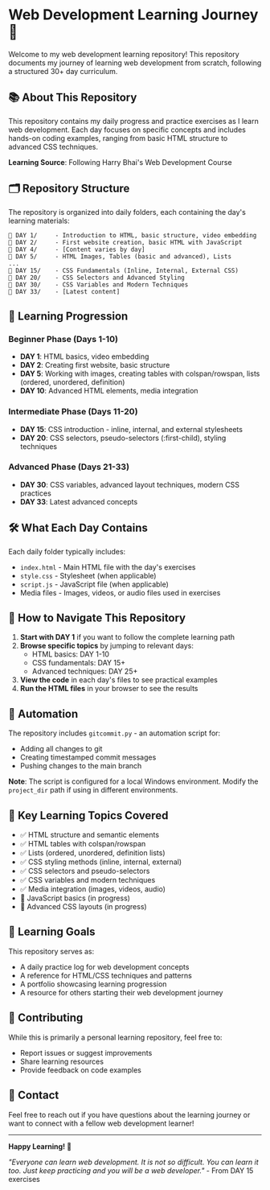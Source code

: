# Web Development Learning Journey 🚀

Welcome to my web development learning repository! This repository documents my journey of learning web development from scratch, following a structured 30+ day curriculum.

## 📚 About This Repository

This repository contains my daily progress and practice exercises as I learn web development. Each day focuses on specific concepts and includes hands-on coding examples, ranging from basic HTML structure to advanced CSS techniques.

**Learning Source**: Following Harry Bhai's Web Development Course

## 🗂️ Repository Structure

The repository is organized into daily folders, each containing the day's learning materials:

```
📁 DAY 1/     - Introduction to HTML, basic structure, video embedding
📁 DAY 2/     - First website creation, basic HTML with JavaScript
📁 DAY 4/     - [Content varies by day]
📁 DAY 5/     - HTML Images, Tables (basic and advanced), Lists
...
📁 DAY 15/    - CSS Fundamentals (Inline, Internal, External CSS)
📁 DAY 20/    - CSS Selectors and Advanced Styling
📁 DAY 30/    - CSS Variables and Modern Techniques
📁 DAY 33/    - [Latest content]
```

## 📖 Learning Progression

### **Beginner Phase (Days 1-10)**
- **DAY 1**: HTML basics, video embedding
- **DAY 2**: Creating first website, basic structure
- **DAY 5**: Working with images, creating tables with colspan/rowspan, lists (ordered, unordered, definition)
- **DAY 10**: Advanced HTML elements, media integration

### **Intermediate Phase (Days 11-20)**
- **DAY 15**: CSS introduction - inline, internal, and external stylesheets
- **DAY 20**: CSS selectors, pseudo-selectors (:first-child), styling techniques

### **Advanced Phase (Days 21-33)**
- **DAY 30**: CSS variables, advanced layout techniques, modern CSS practices
- **DAY 33**: Latest advanced concepts

## 🛠️ What Each Day Contains

Each daily folder typically includes:
- `index.html` - Main HTML file with the day's exercises
- `style.css` - Stylesheet (when applicable)
- `script.js` - JavaScript file (when applicable)
- Media files - Images, videos, or audio files used in exercises

## 🚀 How to Navigate This Repository

1. **Start with DAY 1** if you want to follow the complete learning path
2. **Browse specific topics** by jumping to relevant days:
   - HTML basics: DAY 1-10
   - CSS fundamentals: DAY 15+
   - Advanced techniques: DAY 25+
3. **View the code** in each day's files to see practical examples
4. **Run the HTML files** in your browser to see the results

## 🔧 Automation

The repository includes `gitcommit.py` - an automation script for:
- Adding all changes to git
- Creating timestamped commit messages
- Pushing changes to the main branch

**Note**: The script is configured for a local Windows environment. Modify the `project_dir` path if using in different environments.

## 📝 Key Learning Topics Covered

- ✅ HTML structure and semantic elements
- ✅ HTML tables with colspan/rowspan
- ✅ Lists (ordered, unordered, definition lists)
- ✅ CSS styling methods (inline, internal, external)
- ✅ CSS selectors and pseudo-selectors
- ✅ CSS variables and modern techniques
- ✅ Media integration (images, videos, audio)
- 🔄 JavaScript basics (in progress)
- 🔄 Advanced CSS layouts (in progress)

## 🎯 Learning Goals

This repository serves as:
- A daily practice log for web development concepts
- A reference for HTML/CSS techniques and patterns
- A portfolio showcasing learning progression
- A resource for others starting their web development journey

## 🤝 Contributing

While this is primarily a personal learning repository, feel free to:
- Report issues or suggest improvements
- Share learning resources
- Provide feedback on code examples

## 📧 Contact

Feel free to reach out if you have questions about the learning journey or want to connect with a fellow web development learner!

---

**Happy Learning! 🎉**

*"Everyone can learn web development. It is not so difficult. You can learn it too. Just keep practicing and you will be a web developer."* - From DAY 15 exercises